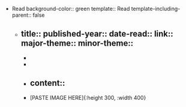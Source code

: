 - Read
  background-color:: green
  template:: Read
  template-including-parent:: false
	- title:: 
	  published-year:: 
	  date-read::
	  link::
	  major-theme::
	  minor-theme::
		-
		-
		-
		- content::
			-
		- [PASTE IMAGE HERE]{:height 300, :width 400}